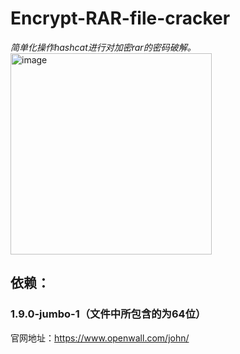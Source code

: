 # Encrypt-RAR-file-cracker
*简单化操作hashcat进行对加密rar的密码破解。*
<img width="322" alt="image" src="https://github.com/LinShancc/Encrypt-RAR-file-cracker/assets/129955394/8c1a5d58-e132-4e95-a817-e99a82d2714b">

## 依赖：
### 1.9.0-jumbo-1（文件中所包含的为64位）
官网地址：https://www.openwall.com/john/


